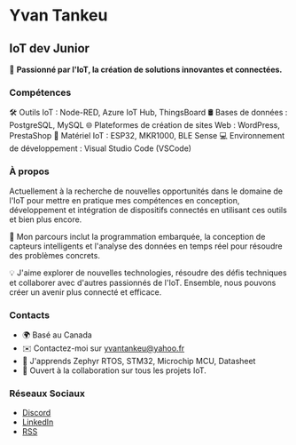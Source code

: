 # Yvan Tankeu
## IoT dev Junior

🌟 **Passionné par l'IoT, la création de solutions innovantes et connectées.**

### Compétences

🛠️ Outils IoT : Node-RED, Azure IoT Hub, ThingsBoard
🛢️ Bases de données : PostgreSQL, MySQL
🌐 Plateformes de création de sites Web : WordPress, PrestaShop
📱 Matériel IoT : ESP32, MKR1000, BLE Sense
💻 Environnement de développement : Visual Studio Code (VSCode)


### À propos

Actuellement à la recherche de nouvelles opportunités dans le domaine de l'IoT pour mettre en pratique mes compétences en conception, développement et intégration de dispositifs connectés en utilisant ces outils et bien plus encore.

🚀 Mon parcours inclut la programmation embarquée, la conception de capteurs intelligents et l'analyse des données en temps réel pour résoudre des problèmes concrets.

💡 J'aime explorer de nouvelles technologies, résoudre des défis techniques et collaborer avec d'autres passionnés de l'IoT. Ensemble, nous pouvons créer un avenir plus connecté et efficace.

### Contacts

- 🌍 Basé au Canada
- ✉️ Contactez-moi sur [yvantankeu@yahoo.fr](mailto:yvantankeu@yahoo.fr)
- 🧠 J'apprends Zephyr RTOS, STM32, Microchip MCU, Datasheet
- 🤝 Ouvert à la collaboration sur tous les projets IoT.

### Réseaux Sociaux

- [Discord](https://discord.com/users/yvantankeu)
- [LinkedIn](https://www.linkedin.com/in/yvan-tankeu-ab029a129/)
- [RSS](https://f)

